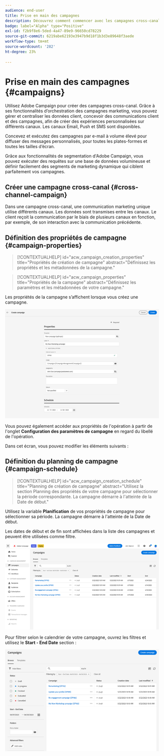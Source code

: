 ```yaml
---
audience: end-user
title: Prise en main des campagnes
description: Découvrez comment commencer avec les campagnes cross-canal.
badge: label="Alpha" type="Positive"
exl-id: f2b9f8e6-5ded-4a47-89e9-96650cd78229
source-git-commit: 6219abe62193e3947b9d18f1b3d3e89648f3aede
workflow-type: tm+mt
source-wordcount: '282'
ht-degree: 23%

---
```


# Prise en main des campagnes {#campaigns}

Utilisez Adobe Campaign pour créer des campagnes cross-canal. Grâce à ses fonctionnalités d’orchestration des campagnes marketing, vous pouvez gérer et centraliser les données client, concevoir des communications client et des campagnes, afin de créer des expériences personnalisées sur différents canaux. Les canaux Email, Push et SMS sont disponibles.

Concevez et exécutez des campagnes par e-mail à volume élevé pour diffuser des messages personnalisés, pour toutes les plates-formes et toutes les tailles d’écran.
<!--Measure the effectiveness of your deliveries with detailed reports including thecounts of opens, clicks, forwards, and more.--> Grâce aux fonctionnalités de segmentation d&#39;Adobe Campaign, vous pouvez exécuter des requêtes sur une base de données volumineuse et définir facilement des segments de marketing dynamique qui ciblent parfaitement vos campagnes.

## Créer une campagne cross-canal {#cross-channel-campaign}

Dans une campagne cross-canal, une communication marketing unique utilise différents canaux. Les données sont transmises entre les canaux. Le client reçoit la communication par le biais de plusieurs canaux en fonction, par exemple, de son interaction avec la communication précédente.

## Définition des propriétés de campagne {#campaign-properties}

>[!CONTEXTUALHELP]
>id="acw_campaign_creation_properties"
>title="Propriétés de création de campagne"
>abstract="Définissez les propriétés et les métadonnées de la campagne."

>[!CONTEXTUALHELP]
>id="acw_campaign_properties"
>title="Propriétés de la campagne"
>abstract="Définissez les paramètres et les métadonnées de votre campagne."

Les propriétés de la campagne s’affichent lorsque vous créez une campagne.

![Définition des propriétés de campagne](assets/campaign-properties.png)

Vous pouvez également accéder aux propriétés de l&#39;opération à partir de l&#39;onglet **Configuration des paramètres de campagne** en regard du libellé de l&#39;opération.

Dans cet écran, vous pouvez modifier les éléments suivants :



## Définition du planning de campagne {#campaign-schedule}

>[!CONTEXTUALHELP]
>id="acw_campaign_creation_schedule"
>title="Planning de création de campagne"
>abstract="Utilisez la section Planning des propriétés de votre campagne pour sélectionner la période correspondante. La campagne démarre à l&#39;atteinte de la Date de début."

Utilisez la variable **Planification** de vos propriétés de campagne pour sélectionner sa période. La campagne démarre à l&#39;atteinte de la Date de début.

Les dates de début et de fin sont affichées dans la liste des campagnes et peuvent être utilisées comme filtre.

![Liste des campagnes](assets/campaign-list.png)

Pour filtrer selon le calendrier de votre campagne, ouvrez les filtres et utilisez le **Start - End Date** section :

![Liste des campagnes](assets/campaign-filter-on-dates.png)

